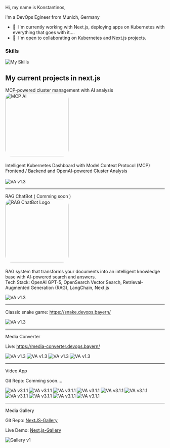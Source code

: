 Hi, my name is Konstantinos,

i'm a DevOps Egineer from Munich, Germany

* 🧠  I'm currently working with Next.js, deploying apps on Kubernetes with everything that goes with it....
* 🤝  I'm open to collaborating on Kubernetes and Next.js projects.

### Skills

![My Skills](https://skillicons.dev/icons?i=aws,gcp,kubernetes,docker,nextjs,vite,vuejs,nodejs,prisma,mongodb,postgres,redis,git,jenkins,grafana,prometheus,terraform)

## My current projects in next.js

MCP-powered cluster management with AI analysis<br>
<img src="bot.png" alt="MCP AI" width="200" style="border-radius: 20px; margin-bottom: 20px;"><br>
Intelligent Kubernetes Dashboard with Model Context Protocol (MCP) Frontend / Backend and OpenAI-powered Cluster Analysis<br><br>
![VA v1.3](mcp-ai.png)

-----------------------------------

RAG ChatBot ( Comming soon )<br>
<img src="chatbbot.png" alt="RAG ChatBot Logo" width="200" style="border-radius: 20px; margin-bottom: 20px;"><br>
RAG system that transforms your documents into an intelligent knowledge base with AI-powered search and answers.<br>
Tech Stack: OpenAI GPT-5, OpenSearch Vector Search, Retrieval-Augmented Generation (RAG), LangChain, Next.js

![VA v1.3](1.png)

-----------------------------------

Classic snake game: https://snake.devops.bayern/

![VA v1.3](snake-screen.png)

-----------------------------------

Media Converter

Live: https://media-converter.devops.bayern/

![VA v1.3](main.png)
![VA v1.3](quality-select.png)
![VA v1.3](hardware-info.png)
![VA v1.3](drop-zone.png)

-----------------------------------

Video App

Git Repo: Comming soon....

![VA v3.1.1](screenshot.png)
![VA v3.1.1](player.png)
![VA v3.1.1](library.png)
![VA v3.1.1](cl2.png)
![VA v3.1.1](cl1.png)
![VA v3.1.1](custom_profile1.png)
![VA v3.1.1](category.png)
![VA v3.1.1](upladvideo.png)
![VA v3.1.1](uploadimage.png)
![VA v3.1.1](account.png)

-----------------------------------

Media Gallery

Git Repo: [NextJS-Gallery](https://github.com/tron4x/nextjs-gallery)

Live Demo: [Next.js-Gallery](https://gallery.devops.bayern/)

![Gallery v1](gallery.gif)



